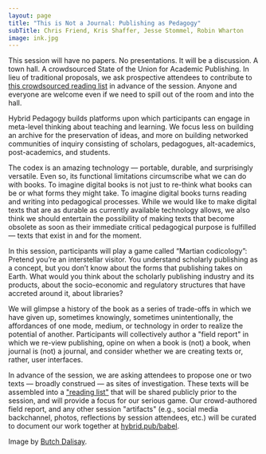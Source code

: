 ```yaml
---
layout: page
title: "This is Not a Journal: Publishing as Pedagogy"
subTitle: Chris Friend, Kris Shaffer, Jesse Stommel, Robin Wharton
image: ink.jpg
---
```


This session will have no papers. No presentations. It will be a discussion. A town hall. A crowdsourced State of the Union for Academic Publishing. In lieu of traditional proposals, we ask prospective attendees to contribute to [this crowdsourced reading list](https://docs.google.com/document/d/1ivd0Nsn97N61S2gu3tnSJ1bUTLKVtTbJq4UUShlwjDg/edit?usp=sharing) in advance of the session. Anyone and everyone are welcome even if we need to spill out of the room and into the hall.

Hybrid Pedagogy builds platforms upon which participants can engage in meta-level thinking about teaching and learning. We focus less on building an archive for the preservation of ideas, and more on building networked communities of inquiry consisting of scholars, pedagogues, alt-academics, post-academics, and students. 

The codex is an amazing technology — portable, durable, and surprisingly versatile. Even so, its functional limitations circumscribe what we can do with books. To imagine digital books is not just to re-think what books can be or what forms they might take. To imagine digital books turns reading and writing into pedagogical processes. While we would like to make digital texts that are as durable as currently available technology allows, we also think we should entertain the possibility of making texts that become obsolete as soon as their immediate critical pedagogical purpose is fulfilled — texts that exist in and for the moment.

In this session, participants will play a game called “Martian codicology”: 
Pretend you’re an interstellar visitor. You understand scholarly publishing as a concept, but you don’t know about the forms that publishing takes on Earth. What would you think about the scholarly publishing industry and its products, about the socio-economic and regulatory structures that have accreted around it, about libraries?

We will glimpse a history of the book as a series of trade-offs in which we have given up, sometimes knowingly, sometimes unintentionally, the affordances of one mode, medium, or technology in order to realize the potential of another. Participants will collectively author a "field report" in which we re-view publishing, opine on when a book is (not) a book, when journal is (not) a journal, and consider whether we are creating texts or, rather, user interfaces.

In advance of the session, we are asking attendees to propose one or two texts — broadly construed — as sites of investigation. These texts will be assembled into a ["reading list"](https://docs.google.com/document/d/1ivd0Nsn97N61S2gu3tnSJ1bUTLKVtTbJq4UUShlwjDg/edit?usp=sharing) that will be shared publicly prior to the session, and will provide a focus for our serious game. Our crowd-authored field report, and any other session "artifacts" (e.g., social media backchannel, photos, reflections by session attendees, etc.) will be curated to document our work together at [hybrid.pub/babel](http://www.hybrid.pub/babel).

Image by [Butch Dalisay](https://www.flickr.com/photos/penmanila/7393796664/in/faves-131104016@N08/).